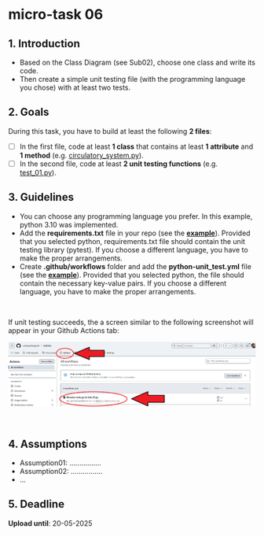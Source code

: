 # micro-task 06
## 1. Introduction
* Based on the Class Diagram (see Sub02), choose one class and write its code. 
* Then create a simple unit testing file (with the programming language you chose) with at least two tests.

## 2. Goals
During this task, you have to build at least the following **2 files**:
- [ ] In the first file, code at least **1 class** that contains at least **1 attribute** and **1 method** (e.g. [circulatory_system.py](circulatory_system.py)).
- [ ] In the second file, code at least **2 unit testing functions** (e.g. [test_01.py](test_01.py)).

## 3. Guidelines
* You can choose any programming language you prefer. In this example, python 3.10 was implemented.
* Add the **requirements.txt** file in your repo (see the **[example](../requirements.txt)**). Provided that you selected python, requirements.txt file should contain the unit testing library (pytest). If you choose a different language, you have to make the proper arrangements.
* Create **.github/workflows** folder and add the **python-unit_test.yml** file (see the **[example](../.github/workflows/python-unit_test.yml)**). Provided that you selected python, the file should contain the necessary key-value pairs. If you choose a different language, you have to make the proper arrangements.
<br>


If unit testing succeeds, the a screen similar to the following screenshot will appear in your Github Actions tab:

<kbd>![Github Actions success screen!](githubActionsSuccessScreen.png)</kbd>

<br>

## 4. Assumptions
* Assumption01: ................
* Assumption02: ................
* ...

## 5. Deadline
**Upload until**: 20-05-2025
